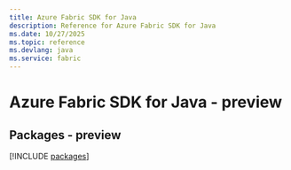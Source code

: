```yaml
---
title: Azure Fabric SDK for Java
description: Reference for Azure Fabric SDK for Java
ms.date: 10/27/2025
ms.topic: reference
ms.devlang: java
ms.service: fabric
---
```

# Azure Fabric SDK for Java - preview
## Packages - preview
[!INCLUDE [packages](fabric-index.md)]